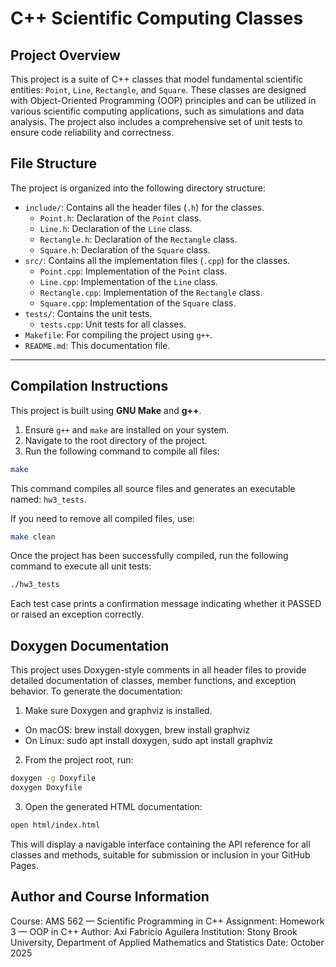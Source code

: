 # C++ Scientific Computing Classes

## Project Overview

This project is a suite of C++ classes that model fundamental scientific entities: `Point`, `Line`, `Rectangle`, and `Square`. These classes are designed with Object-Oriented Programming (OOP) principles and can be utilized in various scientific computing applications, such as simulations and data analysis. The project also includes a comprehensive set of unit tests to ensure code reliability and correctness.

## File Structure

The project is organized into the following directory structure:

- `include/`: Contains all the header files (`.h`) for the classes.
  - `Point.h`: Declaration of the `Point` class.
  - `Line.h`: Declaration of the `Line` class.
  - `Rectangle.h`: Declaration of the `Rectangle` class.
  - `Square.h`: Declaration of the `Square` class.
- `src/`: Contains all the implementation files (`.cpp`) for the classes.
  - `Point.cpp`: Implementation of the `Point` class.
  - `Line.cpp`: Implementation of the `Line` class.
  - `Rectangle.cpp`: Implementation of the `Rectangle` class.
  - `Square.cpp`: Implementation of the `Square` class.
- `tests/`: Contains the unit tests.
  - `tests.cpp`: Unit tests for all classes.
- `Makefile`: For compiling the project using `g++`.
- `README.md`: This documentation file.

---

## Compilation Instructions

This project is built using **GNU Make** and **g++**.

1.  Ensure `g++` and `make` are installed on your system.
2.  Navigate to the root directory of the project.
3.  Run the following command to compile all files:

```bash
make
```

This command compiles all source files and generates an executable named: `hw3_tests`.

If you need to remove all compiled files, use:

```bash
make clean
```

Once the project has been successfully compiled, run the following command to execute all unit tests:

```bash
./hw3_tests
```

Each test case prints a confirmation message indicating whether it PASSED or raised an exception correctly.


## Doxygen Documentation

This project uses Doxygen-style comments in all header files to provide detailed documentation of classes, member functions, and exception behavior.
To generate the documentation:
1. Make sure Doxygen and graphviz is installed.
- On macOS: brew install doxygen, brew install graphviz
- On Linux: sudo apt install doxygen, sudo apt install graphviz
2. From the project root, run:

```bash
doxygen -g Doxyfile
doxygen Doxyfile
```

3. Open the generated HTML documentation:

```bash
open html/index.html
```

This will display a navigable interface containing the API reference for all classes and methods, suitable for submission or inclusion in your GitHub Pages.

## Author and Course Information
Course: AMS 562 — Scientific Programming in C++
Assignment: Homework 3 — OOP in C++
Author: Axi Fabricio Aguilera
Institution: Stony Brook University, Department of Applied Mathematics and Statistics
Date: October 2025